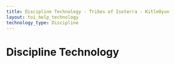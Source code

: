 ```yaml
---
title: Discipline Technology - Tribes of Isoterra - KitleOyun
layout: toi_help_technology
technology_type: Discipline
---
```


<h1 class="h1">Discipline Technology</h1>
